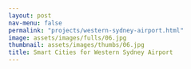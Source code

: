 ```yaml
---
layout: post
nav-menu: false
permalink: "projects/western-sydney-airport.html"
image: assets/images/fulls/06.jpg
thumbnail: assets/images/thumbs/06.jpg
title: Smart Cities for Western Sydney Airport
---
```

